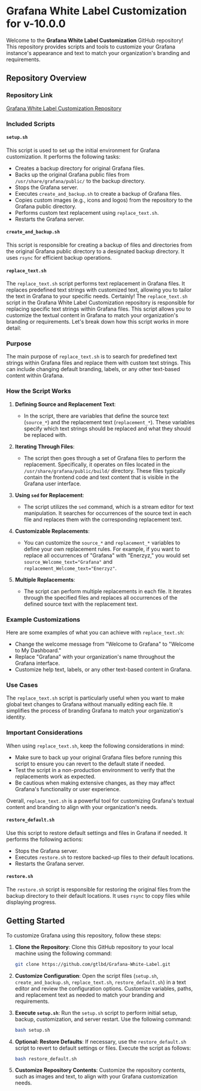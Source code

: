 # Grafana White Label Customization for v-10.0.0

Welcome to the **Grafana White Label Customization** GitHub repository! This repository provides scripts and tools to customize your Grafana instance's appearance and text to match your organization's branding and requirements.

## Repository Overview

### Repository Link

[Grafana White Label Customization Repository](https://github.com/gtlbd/Grafana-White-Label/)

### Included Scripts

#### `setup.sh`

This script is used to set up the initial environment for Grafana customization. It performs the following tasks:

- Creates a backup directory for original Grafana files.
- Backs up the original Grafana public files from `/usr/share/grafana/public/` to the backup directory.
- Stops the Grafana server.
- Executes `create_and_backup.sh` to create a backup of Grafana files.
- Copies custom images (e.g., icons and logos) from the repository to the Grafana public directory.
- Performs custom text replacement using `replace_text.sh`.
- Restarts the Grafana server.

#### `create_and_backup.sh`

This script is responsible for creating a backup of files and directories from the original Grafana public directory to a designated backup directory. It uses `rsync` for efficient backup operations.

#### `replace_text.sh`

The `replace_text.sh` script performs text replacement in Grafana files. It replaces predefined text strings with customized text, allowing you to tailor the text in Grafana to your specific needs.
Certainly! The `replace_text.sh` script in the Grafana White Label Customization repository is responsible for replacing specific text strings within Grafana files. This script allows you to customize the textual content in Grafana to match your organization's branding or requirements. Let's break down how this script works in more detail:

### Purpose

The main purpose of `replace_text.sh` is to search for predefined text strings within Grafana files and replace them with custom text strings. This can include changing default branding, labels, or any other text-based content within Grafana.

### How the Script Works

1. **Defining Source and Replacement Text**:
   - In the script, there are variables that define the source text (`source_*`) and the replacement text (`replacement_*`). These variables specify which text strings should be replaced and what they should be replaced with.

2. **Iterating Through Files**:
   - The script then goes through a set of Grafana files to perform the replacement. Specifically, it operates on files located in the `/usr/share/grafana/public/build/` directory. These files typically contain the frontend code and text content that is visible in the Grafana user interface.

3. **Using `sed` for Replacement**:
   - The script utilizes the `sed` command, which is a stream editor for text manipulation. It searches for occurrences of the source text in each file and replaces them with the corresponding replacement text.

4. **Customizable Replacements**:
   - You can customize the `source_*` and `replacement_*` variables to define your own replacement rules. For example, if you want to replace all occurrences of "Grafana" with "Enerzyz," you would set `source_Welcome_text="Grafana"` and `replacement_Welcome_text="Enerzyz"`.

5. **Multiple Replacements**:
   - The script can perform multiple replacements in each file. It iterates through the specified files and replaces all occurrences of the defined source text with the replacement text.

### Example Customizations

Here are some examples of what you can achieve with `replace_text.sh`:

- Change the welcome message from "Welcome to Grafana" to "Welcome to My Dashboard."
- Replace "Grafana" with your organization's name throughout the Grafana interface.
- Customize help text, labels, or any other text-based content in Grafana.

### Use Cases

The `replace_text.sh` script is particularly useful when you want to make global text changes to Grafana without manually editing each file. It simplifies the process of branding Grafana to match your organization's identity.

### Important Considerations

When using `replace_text.sh`, keep the following considerations in mind:

- Make sure to back up your original Grafana files before running this script to ensure you can revert to the default state if needed.
- Test the script in a non-production environment to verify that the replacements work as expected.
- Be cautious when making extensive changes, as they may affect Grafana's functionality or user experience.

Overall, `replace_text.sh` is a powerful tool for customizing Grafana's textual content and branding to align with your organization's needs.

#### `restore_default.sh`

Use this script to restore default settings and files in Grafana if needed. It performs the following actions:

- Stops the Grafana server.
- Executes `restore.sh` to restore backed-up files to their default locations.
- Restarts the Grafana server.

#### `restore.sh`

The `restore.sh` script is responsible for restoring the original files from the backup directory to their default locations. It uses `rsync` to copy files while displaying progress.

## Getting Started

To customize Grafana using this repository, follow these steps:

1. **Clone the Repository**: Clone this GitHub repository to your local machine using the following command:

   ```bash
   git clone https://github.com/gtlbd/Grafana-White-Label.git
   ```

2. **Customize Configuration**: Open the script files (`setup.sh`, `create_and_backup.sh`, `replace_text.sh`, `restore_default.sh`) in a text editor and review the configuration options. Customize variables, paths, and replacement text as needed to match your branding and requirements.

3. **Execute `setup.sh`**: Run the `setup.sh` script to perform initial setup, backup, customization, and server restart. Use the following command:

   ```bash
   bash setup.sh
   ```

4. **Optional: Restore Defaults**: If necessary, use the `restore_default.sh` script to revert to default settings or files. Execute the script as follows:

   ```bash
   bash restore_default.sh
   ```

5. **Customize Repository Contents**: Customize the repository contents, such as images and text, to align with your Grafana customization needs.

